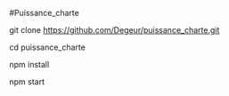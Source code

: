 #Puissance_charte

git clone https://github.com/Degeur/puissance_charte.git

cd puissance_charte

npm install

npm start
